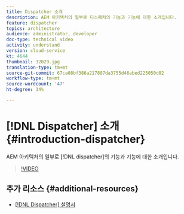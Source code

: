 ```yaml
---
title: Dispatcher 소개
description: AEM 아키텍처의 일부로 디스패처의 기능과 기능에 대한 소개입니다.
feature: dispatcher
topics: architecture
audience: administrator, developer
doc-type: technical video
activity: understand
version: cloud-service
kt: 4644
thumbnail: 32029.jpg
translation-type: tm+mt
source-git-commit: 67ca08bf386a217807da3755d46abed225050d02
workflow-type: tm+mt
source-wordcount: '47'
ht-degree: 34%

---
```



# [!DNL Dispatcher] 소개{#introduction-dispatcher}

AEM 아키텍처의 일부로 [!DNL dispatcher]의 기능과 기능에 대한 소개입니다.

>[!VIDEO](https://video.tv.adobe.com/v/32029/?quality=12&learn=on)

## 추가 리소스 {#additional-resources}

* [[!DNL Dispatcher] 설명서](https://docs.adobe.com/content/help/ko-KR/experience-manager-dispatcher/using/dispatcher.html)
